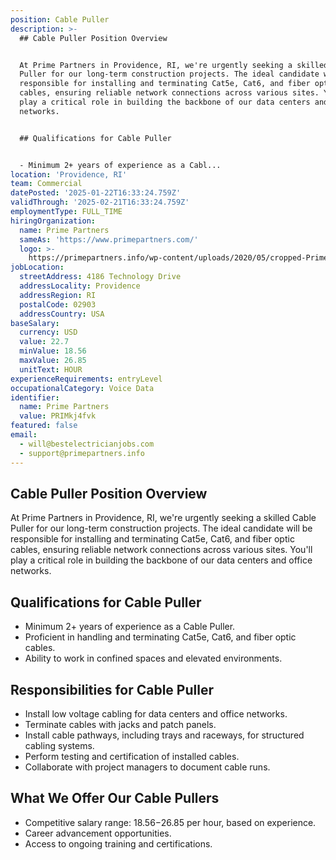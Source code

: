 ```yaml
---
position: Cable Puller
description: >-
  ## Cable Puller Position Overview


  At Prime Partners in Providence, RI, we're urgently seeking a skilled Cable
  Puller for our long-term construction projects. The ideal candidate will be
  responsible for installing and terminating Cat5e, Cat6, and fiber optic
  cables, ensuring reliable network connections across various sites. You'll
  play a critical role in building the backbone of our data centers and office
  networks.


  ## Qualifications for Cable Puller


  - Minimum 2+ years of experience as a Cabl...
location: 'Providence, RI'
team: Commercial
datePosted: '2025-01-22T16:33:24.759Z'
validThrough: '2025-02-21T16:33:24.759Z'
employmentType: FULL_TIME
hiringOrganization:
  name: Prime Partners
  sameAs: 'https://www.primepartners.com/'
  logo: >-
    https://primepartners.info/wp-content/uploads/2020/05/cropped-Prime-Partners-Logo-NO-BG-1.png
jobLocation:
  streetAddress: 4186 Technology Drive
  addressLocality: Providence
  addressRegion: RI
  postalCode: 02903
  addressCountry: USA
baseSalary:
  currency: USD
  value: 22.7
  minValue: 18.56
  maxValue: 26.85
  unitText: HOUR
experienceRequirements: entryLevel
occupationalCategory: Voice Data
identifier:
  name: Prime Partners
  value: PRIMkj4fvk
featured: false
email:
  - will@bestelectricianjobs.com
  - support@primepartners.info
---
```




## Cable Puller Position Overview

At Prime Partners in Providence, RI, we're urgently seeking a skilled Cable Puller for our long-term construction projects. The ideal candidate will be responsible for installing and terminating Cat5e, Cat6, and fiber optic cables, ensuring reliable network connections across various sites. You'll play a critical role in building the backbone of our data centers and office networks.

## Qualifications for Cable Puller

- Minimum 2+ years of experience as a Cable Puller.
- Proficient in handling and terminating Cat5e, Cat6, and fiber optic cables.
- Ability to work in confined spaces and elevated environments.

## Responsibilities for Cable Puller

- Install low voltage cabling for data centers and office networks.
- Terminate cables with jacks and patch panels.
- Install cable pathways, including trays and raceways, for structured cabling systems.
- Perform testing and certification of installed cables.
- Collaborate with project managers to document cable runs.

## What We Offer Our Cable Pullers

- Competitive salary range: $18.56-$26.85 per hour, based on experience.
- Career advancement opportunities.
- Access to ongoing training and certifications.